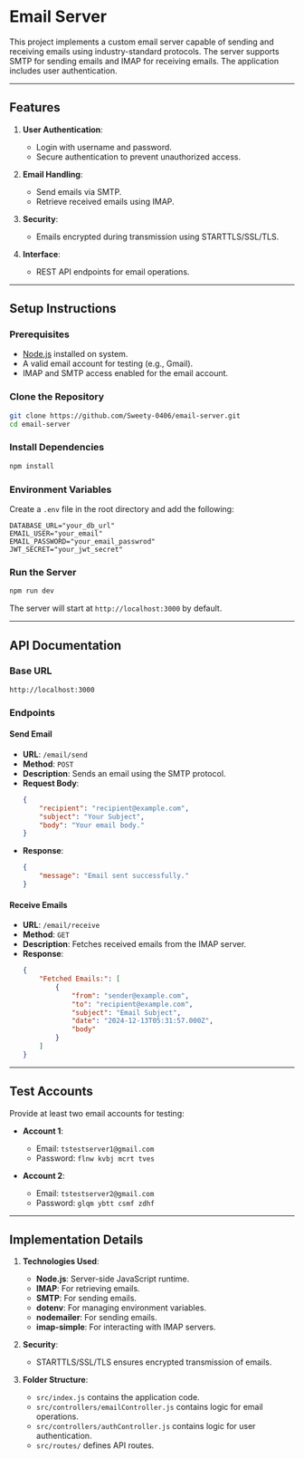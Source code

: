 # Email Server

This project implements a custom email server capable of sending and receiving emails using industry-standard protocols. The server supports SMTP for sending emails and IMAP for receiving emails. The application includes user authentication. 

---

## Features

1. **User Authentication**:
   - Login with username and password.
   - Secure authentication to prevent unauthorized access.

2. **Email Handling**:
   - Send emails via SMTP.
   - Retrieve received emails using IMAP.

3. **Security**:
   - Emails encrypted during transmission using STARTTLS/SSL/TLS.

4. **Interface**:
   - REST API endpoints for email operations.

---

## Setup Instructions

### Prerequisites
- [Node.js](https://nodejs.org/) installed on system.
- A valid email account for testing (e.g., Gmail).
- IMAP and SMTP access enabled for the email account.

### Clone the Repository
```bash
git clone https://github.com/Sweety-0406/email-server.git
cd email-server
```

### Install Dependencies
```bash
npm install
```

### Environment Variables
Create a `.env` file in the root directory and add the following:

```env
DATABASE_URL="your_db_url"
EMAIL_USER="your_email"
EMAIL_PASSWORD="your_email_passwrod"
JWT_SECRET="your_jwt_secret"
```

### Run the Server
```bash
npm run dev
```
The server will start at `http://localhost:3000` by default.

---

## API Documentation

### Base URL
`http://localhost:3000`

### Endpoints

#### **Send Email**
- **URL**: `/email/send`
- **Method**: `POST`
- **Description**: Sends an email using the SMTP protocol.
- **Request Body**:
  ```json
  {
      "recipient": "recipient@example.com",
      "subject": "Your Subject",
      "body": "Your email body."
  }
  ```
- **Response**:
  ```json
  {
      "message": "Email sent successfully."
  }
  ```

#### **Receive Emails**
- **URL**: `/email/receive`
- **Method**: `GET`
- **Description**: Fetches received emails from the IMAP server.
- **Response**:
  ```json
  {
      "Fetched Emails:": [
          {
              "from": "sender@example.com",
              "to": "recipient@example.com",
              "subject": "Email Subject",
              "date": "2024-12-13T05:31:57.000Z",
              "body"
          }
      ]
  }
  ```

---

## Test Accounts
Provide at least two email accounts for testing:
- **Account 1**:
  - Email: `tstestserver1@gmail.com`
  - Password: `flnw kvbj mcrt tves`

- **Account 2**:
  - Email: `tstestserver2@gmail.com`
  - Password: `glqm ybtt csmf zdhf`

---

## Implementation Details

1. **Technologies Used**:
   - **Node.js**: Server-side JavaScript runtime.
   - **IMAP**: For retrieving emails.
   - **SMTP**: For sending emails.
   - **dotenv**: For managing environment variables.
   - **nodemailer**: For sending emails.
   - **imap-simple**: For interacting with IMAP servers.

2. **Security**:
   - STARTTLS/SSL/TLS ensures encrypted transmission of emails.

3. **Folder Structure**:
   - `src/index.js` contains the application code.
   - `src/controllers/emailController.js` contains logic for email operations.
   - `src/controllers/authController.js` contains logic for user authentication.
   - `src/routes/` defines API routes.

